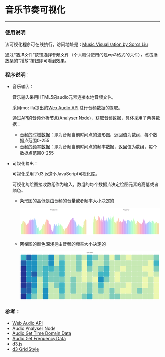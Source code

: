 # 音乐节奏可视化

---

### 使用说明

该可视化程序可在线执行，访问地址是：[Music Visualization by Soros Liu](https://sorosliu1029.github.io/Computer_Graphics/) 

通过“选择文件”按钮选择音频文件（个人测试使用的是mp3格式的文件），点击播放条的“播放”按钮即可看到效果。

### 程序说明：

- 音乐输入：

  音乐输入采用HTML5的audio元素连接本地音频文件。

  采用mozilla提出的[Web Audio API](https://developer.mozilla.org/en-US/docs/Web/API/Web_Audio_API) 进行音频数据的提取。

  通过API的[音频分析节点(Analyser Node)](https://developer.mozilla.org/en-US/docs/Web/API/AnalyserNode)，获取音频数据，具体采用了两类数据：

  - [音频的时域数据](https://developer.mozilla.org/en-US/docs/Web/API/AnalyserNode/getByteTimeDomainData)：即为音频当前时间点的波形图，返回值为数组，每个数据点范围0-255
  - [音频的频率数据](https://developer.mozilla.org/en-US/docs/Web/API/AnalyserNode/getByteFrequencyData)：即为音频当前时间点的频率数据，返回值为数组，每个数据点范围0-255

- 可视化输出：

  可视化采用了d3.js这个JavaScript可视化库。

  可视化的绘图接收数组作为输入，数组的每个数据点决定绘图元素的高低或者颜色。

  - 条形图的高低是由音频的音量或者频率大小决定的

     ![bar](bar.png)

  - 网格图的颜色深浅是由音频的频率大小决定的

     ![grid](grid.png)

### 参考：

- [Web Audio API](https://developer.mozilla.org/en-US/docs/Web/API/Web_Audio_API)
- [Audio Analyser Node](https://developer.mozilla.org/en-US/docs/Web/API/AnalyserNode)
- [Audio Get Time Domain Data](https://developer.mozilla.org/en-US/docs/Web/API/AnalyserNode/getByteTimeDomainData)
- [Audio Get Frequency Data](https://developer.mozilla.org/en-US/docs/Web/API/AnalyserNode/getByteFrequencyData)
- [d3.js](https://d3js.org/)
- [d3 Grid Style](http://bl.ocks.org/tjdecke/5558084)